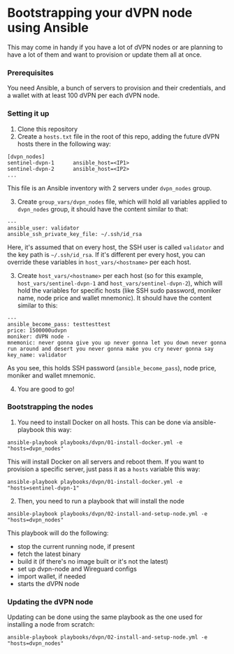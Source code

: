 # Bootstrapping your dVPN node using Ansible

This may come in handy if you have a lot of dVPN nodes or are planning to have a lot of them and want to provision or update them all at once.

### Prerequisites

You need Ansible, a bunch of servers to provision and their credentials, and a wallet with at least 100 dVPN per each dVPN node.

### Setting it up

1. Clone this repository
2. Create a `hosts.txt` file in the root of this repo, adding the future dVPN hosts there in the following way:

```
[dvpn_nodes]
sentinel-dvpn-1      ansible_host=<IP1>
sentinel-dvpn-2      ansible_host=<IP2>
...
```

This file is an Ansible inventory with 2 servers under `dvpn_nodes` group.

3. Create `group_vars/dvpn_nodes` file, which will hold all variables applied to `dvpn_nodes` group, it should have the content similar to that:

```
---
ansible_user: validator
ansible_ssh_private_key_file: ~/.ssh/id_rsa

```

Here, it's assumed that on every host, the SSH user is called `validator` and the key path is `~/.ssh/id_rsa`. If it's different per every host, you can override these variables in `host_vars/<hostname>` per each host.

3. Create `host_vars/<hostname>` per each host (so for this example, `host_vars/sentinel-dvpn-1` and `host_vars/sentinel-dvpn-2`), which will hold the variables for specific hosts (like SSH sudo password, moniker name, node price and wallet mnemonic). It should have the content similar to this:

```
---
ansible_become_pass: testtesttest
price: 1500000udvpn
moniker: dVPN node - 
mnemonic: never gonna give you up never gonna let you down never gonna run around and desert you never gonna make you cry never gonna say
key_name: validator
```

As you see, this holds SSH password (`ansible_become_pass`), node price, moniker and wallet mnemonic.

4. You are good to go!

### Bootstrapping the nodes

1. You need to install Docker on all hosts. This can be done via ansible-playbook this way:

```
ansible-playbook playbooks/dvpn/01-install-docker.yml -e "hosts=dvpn_nodes"
```

This will install Docker on all servers and reboot them.
If you want to provision a specific server, just pass it as a `hosts` variable this way:

```
ansible-playbook playbooks/dvpn/01-install-docker.yml -e "hosts=sentinel-dvpn-1"
```

2. Then, you need to run a playbook that will install the node

```
ansible-playbook playbooks/dvpn/02-install-and-setup-node.yml -e "hosts=dvpn_nodes"
```

This playbook will do the following:
- stop the current running node, if present
- fetch the latest binary
- build it (if there's no image built or it's not the latest)
- set up dvpn-node and Wireguard configs
- import wallet, if needed
- starts the dVPN node

### Updating the dVPN node

Updating can be done using the same playbook as the one used for installing a node from scratch:

```
ansible-playbook playbooks/dvpn/02-install-and-setup-node.yml -e "hosts=dvpn_nodes"
```
